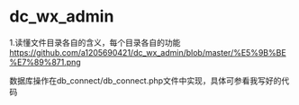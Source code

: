 # dc_wx_admin
1.读懂文件目录各自的含义，每个目录各自的功能
https://github.com/a1205690421/dc_wx_admin/blob/master/%E5%9B%BE%E7%89%871.png

数据库操作在db_connect/db_connect.php文件中实现，具体可参看我写好的代码

